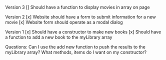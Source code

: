 Version 3
[] Should have a function to display movies in array on page

Version 2
[x] Website should have a form to submit information for a new movie
[x] Website form should operate as a modal dialog  

Version 1
[x] Should have a constructor to make new books
[x] Should have a function to add a new book to the myLibrary array

Questions:
Can I use the add new function to push the results to the myLibrary array?
What methods, items do I want on my constructor?